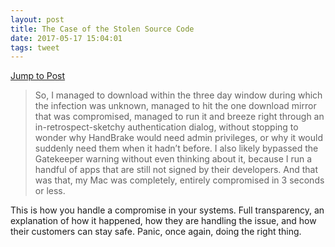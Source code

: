 ```yaml
---
layout: post
title: The Case of the Stolen Source Code
date: 2017-05-17 15:04:01
tags: tweet
---
```

[Jump to Post](https://panic.com/blog/stolen-source-code/)

>So, I managed to download within the three day window during which the infection was unknown, managed to hit the one download mirror that was compromised, managed to run it and breeze right through an in-retrospect-sketchy authentication dialog, without stopping to wonder why HandBrake would need admin privileges, or why it would suddenly need them when it hadn’t before. I also likely bypassed the Gatekeeper warning without even thinking about it, because I run a handful of apps that are still not signed by their developers. And that was that, my Mac was completely, entirely compromised in 3 seconds or less.

This is how you handle a compromise in your systems. Full transparency, an explanation of how it happened, how they are handling the issue, and how their customers can stay safe. Panic, once again, doing the right thing.
